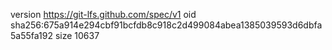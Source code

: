 version https://git-lfs.github.com/spec/v1
oid sha256:675a914e294cbf91bcfdb8c918c2d499084abea1385039593d6dbfa5a55fa192
size 10637
